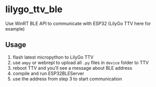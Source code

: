 # lilygo_ttv_ble

Use WinRT BLE API to communicate with ESP32 (LilyGo TTV here for example)

## Usage

1. flash latest micropython to LilyGo TTV
2. use `ampy` or webrepl to upload all `.py` files in `device` folder to TTV
3. reboot TTV and you'll see a message about BLE address
4. compile and run ESP32BLEServer
5. use the address from step 3 to start communication
